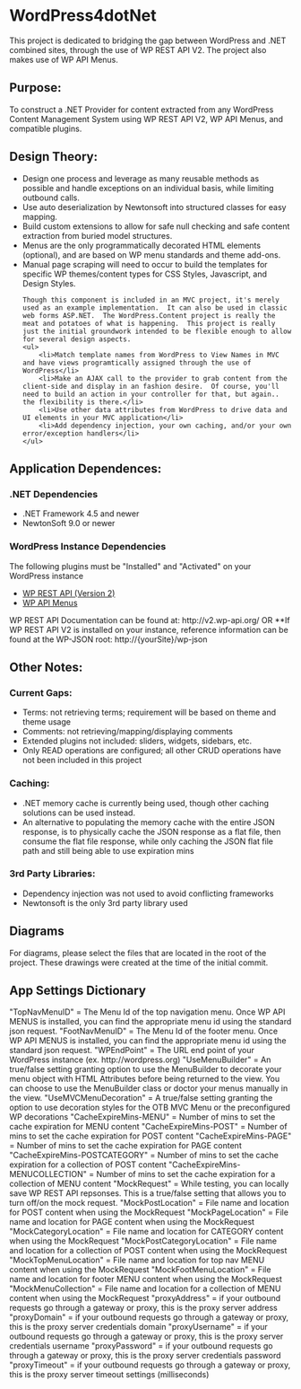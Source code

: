# WordPress4dotNet

This project is dedicated to bridging the gap between WordPress and .NET combined sites, through the use of WP REST API V2.  The project also makes use of WP API Menus.  

<h2>Purpose:</h2>
To construct a .NET Provider for content extracted from any WordPress Content Management System using WP REST API V2, WP API Menus, and compatible plugins.  

<h2>Design Theory:</h2>
<ul>
	<li>Design one process and leverage as many reusable methods as possible and handle exceptions on an individual basis, while limiting outbound calls.</li>
	<li>Use auto deserialization by Newtonsoft into structured classes for easy mapping.</li>
	<li>Build custom extensions to allow for safe null checking and safe content extraction from buried model structures.</li>
	<li>Menus are the only programmatically decorated HTML elements (optional), and are based on WP menu standards and theme add-ons.</li>
	<li>Manual page scraping will need to occur to build the templates for specific WP themes/content types for CSS Styles, Javascript, and Design Styles.</li>

	Though this component is included in an MVC project, it's merely used as an example implementation.  It can also be used in classic web forms ASP.NET.  The WordPress.Content project is really the meat and potatoes of what is happening.  This project is really just the initial groundwork intended to be flexible enough to allow for several design aspects.  
	<ul>
		<li>Match template names from WordPress to View Names in MVC and have views programtically assigned through the use of WordPress</li>
		<li>Make an AJAX call to the provider to grab content from the client-side and display in an fashion desire.  Of course, you'll need to build an action in your controller for that, but again.. the flexibility is there.</li>
		<li>Use other data attributes from WordPress to drive data and UI elements in your MVC application</li>
		<li>Add dependency injection, your own caching, and/or your own error/exception handlers</li>
	</ul>
</ul>
 
 <h2>Application Dependences:</h2>
 <h3>.NET Dependencies</h3>
 <ul>
	<li>.NET Framework 4.5 and newer</li>
	<li>NewtonSoft 9.0 or newer</li>
 </ul>
 <h3>WordPress Instance Dependencies</h3>
 The following plugins must be "Installed" and "Activated" on your WordPress instance
 <ul>
	<li><a href="https://wordpress.org/plugins/rest-api/" target="_blank">WP REST API (Version 2)</a></li>
	<li><a href="https://wordpress.org/plugins/wp-api-menus/" target="_blank">WP API Menus</a></li>
 </ul>
 WP REST API Documentation can be found at: http://v2.wp-api.org/
 OR
 **If WP REST API V2 is installed on your instance, reference information can be found at the WP-JSON root: http://{yourSite}/wp-json

 <h2>Other Notes:</h2>

 <h3>Current Gaps:</h3>

 <ul>
 <li>Terms: not retrieving terms; requirement will be based on theme and theme usage</li>
 <li>Comments: not retrieving/mapping/displaying comments</li>
 <li>Extended plugins not included: sliders, widgets, sidebars, etc.</li>
 <li>Only READ operations are configured; all other CRUD operations have not been included in this project</li>
 </ul>

 <h3>Caching:</h3>

 <ul>
 <li>.NET memory cache is currently being used, though other caching solutions can be used instead.</li>
 <li>An alternative to populating the memory cache with the entire JSON response, is to physically cache the JSON response as a flat file, then consume the flat file response, while only caching the JSON flat file path and still being able to use expiration mins
 </ul>

 <h3>3rd Party Libraries:</h3>

 <ul>
 <li>Dependency injection was not used to avoid conflicting frameworks</li>
 <li>Newtonsoft is the only 3rd party library used</li>
 </ul>

 <h2>Diagrams</h2>
 For diagrams, please select the files that are located in the root of the project.  These drawings were created at the time of the initial commit.

 <h2>App Settings Dictionary</h2>
 "TopNavMenuID" = The Menu Id of the top navigation menu.  Once WP API MENUS is installed, you can find the appropriate menu id using the standard json request.
 "FootNavMenuID" = The Menu Id of the footer menu.  Once WP API MENUS is installed, you can find the appropriate menu id using the standard json request.
 "WPEndPoint" = The URL end point of your WordPress instance (ex. http://wordpress.org)
 "UseMenuBuilder" = An true/false setting granting option to use the MenuBuilder to decorate your menu object with HTML Attributes before being returned to the view.  You can choose to use the MenuBuilder class or doctor your menus manually in the view.
 "UseMVCMenuDecoration" = A true/false setting granting the option to use decoration styles for the OTB MVC Menu or the preconfigured WP decorations
 "CacheExpireMins-MENU" = Number of mins to set the cache expiration for MENU content
 "CacheExpireMins-POST" = Number of mins to set the cache expiration for POST content
 "CacheExpireMins-PAGE" = Number of mins to set the cache expiration for PAGE content
 "CacheExpireMins-POSTCATEGORY" = Number of mins to set the cache expiration for a collection of POST content
 "CacheExpireMins-MENUCOLLECTION" = Number of mins to set the cache expiration for a collection of MENU content
 "MockRequest" = While testing, you can locally save WP REST API repsonses.  This is a true/false setting that allows you to turn off/on the mock request.
 "MockPostLocation" = File name and location for POST content when using the MockRequest
 "MockPageLocation" = File name and location for PAGE content when using the MockRequest
 "MockCategoryLocation" = File name and location for CATEGORY content when using the MockRequest
 "MockPostCategoryLocation" = File name and location for a collection of POST content when using the MockRequest
 "MockTopMenuLocation" = File name and location for top nav MENU content when using the MockRequest
 "MockFootMenuLocation" = File name and location for footer MENU content when using the MockRequest
 "MockMenuCollection" = File name and location for a collection of MENU content when using the MockRequest
 "proxyAddress" = if your outbound requests go through a gateway or proxy, this is the proxy server address
 "proxyDomain" = if your outbound requests go through a gateway or proxy, this is the proxy server credentials domain
 "proxyUsername" = if your outbound requests go through a gateway or proxy, this is the proxy server credentials username
 "proxyPassword" = if your outbound requests go through a gateway or proxy, this is the proxy server credentials password
 "proxyTimeout" = if your outbound requests go through a gateway or proxy, this is the proxy server timeout settings (milliseconds)

